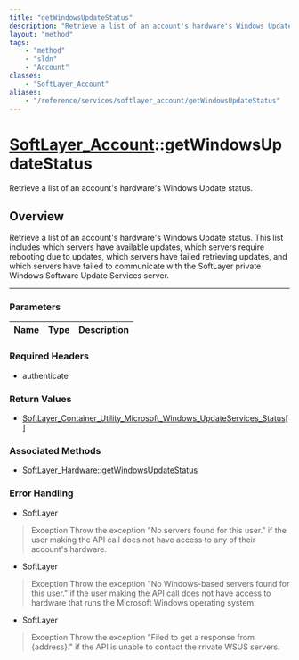 ```yaml
---
title: "getWindowsUpdateStatus"
description: "Retrieve a list of an account's hardware's Windows Update status. This list includes which servers have available update... "
layout: "method"
tags:
    - "method"
    - "sldn"
    - "Account"
classes:
    - "SoftLayer_Account"
aliases:
    - "/reference/services/softlayer_account/getWindowsUpdateStatus"
---
```

# [SoftLayer_Account](/reference/services/SoftLayer_Account)::getWindowsUpdateStatus

Retrieve a list of an account's hardware's Windows Update status.


## Overview 
Retrieve a list of an account's hardware's Windows Update status. This list includes which servers have available updates, which servers require rebooting due to updates, which servers have failed retrieving updates, and which servers have failed to communicate with the SoftLayer private Windows Software Update Services server. 

-----

### Parameters 
|Name | Type | Description |
| --- | --- | --- |


### Required Headers
* authenticate


### Return Values
* <a href='/reference/datatypes/SoftLayer_Container_Utility_Microsoft_Windows_UpdateServices_Status'>SoftLayer_Container_Utility_Microsoft_Windows_UpdateServices_Status[] </a>


### Associated Methods

*  [SoftLayer_Hardware::getWindowsUpdateStatus](/reference/services/SoftLayer_Hardware/getWindowsUpdateStatus )



### Error Handling

* SoftLayer 

> Exception Throw the exception "No servers found for this user." if the user making the API call does not have access to any of their account's hardware. 

* SoftLayer 

> Exception Throw the exception "No Windows-based servers found for this user." if the user making the API call does not have access to hardware that runs the Microsoft Windows operating system. 

* SoftLayer 

> Exception Throw the exception "Filed to get a response from {address}." if the API is unable to contact the  rrivate WSUS servers. 



